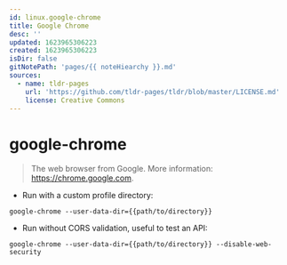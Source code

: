```yaml
---
id: linux.google-chrome
title: Google Chrome
desc: ''
updated: 1623965306223
created: 1623965306223
isDir: false
gitNotePath: 'pages/{{ noteHiearchy }}.md'
sources:
  - name: tldr-pages
    url: 'https://github.com/tldr-pages/tldr/blob/master/LICENSE.md'
    license: Creative Commons
---
```

# google-chrome

> The web browser from Google.
> More information: <https://chrome.google.com>.

- Run with a custom profile directory:

`google-chrome --user-data-dir={{path/to/directory}}`

- Run without CORS validation, useful to test an API:

`google-chrome --user-data-dir={{path/to/directory}} --disable-web-security`


